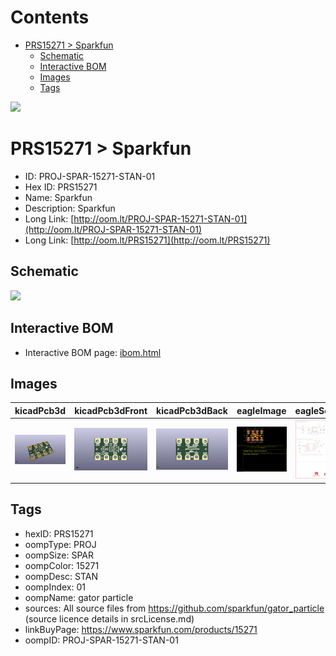 



Contents
========

* [PRS15271 > Sparkfun](#prs15271--sparkfun)
	* [Schematic](#schematic)
	* [Interactive BOM](#interactive-bom)
	* [Images](#images)
	* [Tags](#tags)
  
![][im]
# PRS15271 > Sparkfun

- ID: PROJ-SPAR-15271-STAN-01
- Hex ID: PRS15271
- Name: Sparkfun
- Description: Sparkfun
- Long Link: [http://oom.lt/PROJ-SPAR-15271-STAN-01](http://oom.lt/PROJ-SPAR-15271-STAN-01)
- Long Link: [http://oom.lt/PRS15271](http://oom.lt/PRS15271)

## Schematic
  
![][schem]
## Interactive BOM

- Interactive BOM page: [ibom.html](https://htmlpreview.github.io/?https://github.com/oomlout/oomlout_OOMP_projects/blob/main/PROJ-SPAR-15271-STAN-01/kicad/bom/ibom.html)

## Images
  
  

|kicadPcb3d|kicadPcb3dFront|kicadPcb3dBack|eagleImage|eagleSchemImage|
| :---: | :---: | :---: | :---: | :---: |
|[![kicadPcb3d](kicadPcb3d_140.png)](kicadPcb3d.png)|[![kicadPcb3dFront](kicadPcb3dFront_140.png)](kicadPcb3dFront.png)|[![kicadPcb3dBack](kicadPcb3dBack_140.png)](kicadPcb3dBack.png)|[![eagleImage](eagleImage_140.png)](eagleImage.png)|[![eagleSchemImage](eagleSchemImage_140.png)](eagleSchemImage.png)|

## Tags

- hexID: PRS15271
- oompType: PROJ
- oompSize: SPAR
- oompColor: 15271
- oompDesc: STAN
- oompIndex: 01
- oompName: gator particle
- sources: All source files from https://github.com/sparkfun/gator_particle (source licence details in srcLicense.md)
- linkBuyPage: https://www.sparkfun.com/products/15271
- oompID: PROJ-SPAR-15271-STAN-01



[im]: kicadPcb3d_450.png
[schem]: eagleSchemImage.png
